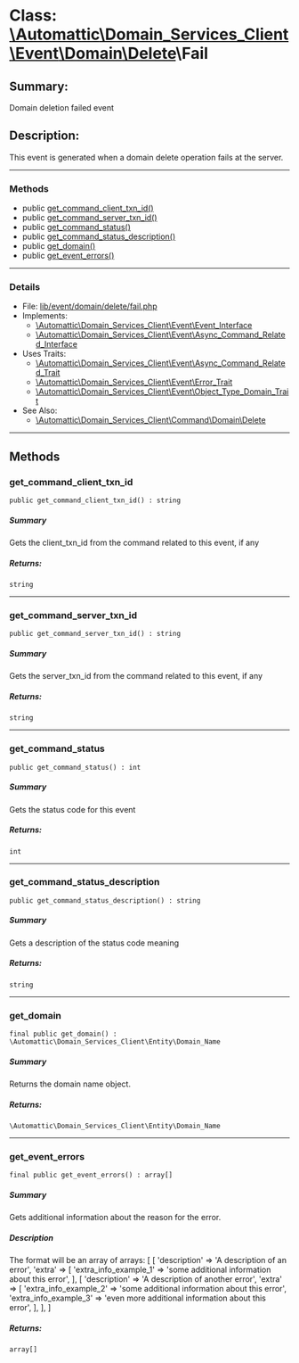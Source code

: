 # Class: [\Automattic](../namespaces/automattic.md)[\Domain_Services_Client](../namespaces/automattic-domain-services-client.md)[\Event](../namespaces/automattic-domain-services-client-event.md)[\Domain](../namespaces/automattic-domain-services-client-event-domain.md)[\Delete](../namespaces/automattic-domain-services-client-event-domain-delete.md)\Fail

## Summary:

Domain deletion failed event

## Description:

This event is generated when a domain delete operation fails at the server.


---

### Methods

* public [get_command_client_txn_id()](#method_get_command_client_txn_id)
* public [get_command_server_txn_id()](#method_get_command_server_txn_id)
* public [get_command_status()](#method_get_command_status)
* public [get_command_status_description()](#method_get_command_status_description)
* public [get_domain()](#method_get_domain)
* public [get_event_errors()](#method_get_event_errors)

---

### Details

* File: [lib/event/domain/delete/fail.php](../../lib/event/domain/delete/fail.php)
* Implements:
  * [\Automattic\Domain_Services_Client\Event\Event_Interface](../classes/Automattic-Domain-Services-Client-Event-Event-Interface.md)
  * [\Automattic\Domain_Services_Client\Event\Async_Command_Related_Interface](../classes/Automattic-Domain-Services-Client-Event-Async-Command-Related-Interface.md)
* Uses Traits:
  * [\Automattic\Domain_Services_Client\Event\Async_Command_Related_Trait](../classes/Automattic-Domain-Services-Client-Event-Async-Command-Related-Trait.md)
  * [\Automattic\Domain_Services_Client\Event\Error_Trait](../classes/Automattic-Domain-Services-Client-Event-Error-Trait.md)
  * [\Automattic\Domain_Services_Client\Event\Object_Type_Domain_Trait](../classes/Automattic-Domain-Services-Client-Event-Object-Type-Domain-Trait.md)
* See Also:
  * [\Automattic\Domain_Services_Client\Command\Domain\Delete](../classes/Automattic-Domain-Services-Client-Command-Domain-Delete.md)

---

## Methods

<a id="method_get_command_client_txn_id"></a>
### get_command_client_txn_id

```
public get_command_client_txn_id() : string
```

##### Summary

Gets the client_txn_id from the command related to this event, if any

##### Returns:

```
string
```

---

<a id="method_get_command_server_txn_id"></a>
### get_command_server_txn_id

```
public get_command_server_txn_id() : string
```

##### Summary

Gets the server_txn_id from the command related to this event, if any

##### Returns:

```
string
```

---

<a id="method_get_command_status"></a>
### get_command_status

```
public get_command_status() : int
```

##### Summary

Gets the status code for this event

##### Returns:

```
int
```

---

<a id="method_get_command_status_description"></a>
### get_command_status_description

```
public get_command_status_description() : string
```

##### Summary

Gets a description of the status code meaning

##### Returns:

```
string
```

---

<a id="method_get_domain"></a>
### get_domain

```
final public get_domain() : \Automattic\Domain_Services_Client\Entity\Domain_Name
```

##### Summary

Returns the domain name object.

##### Returns:

```
\Automattic\Domain_Services_Client\Entity\Domain_Name
```

---

<a id="method_get_event_errors"></a>
### get_event_errors

```
final public get_event_errors() : array[]
```

##### Summary

Gets additional information about the reason for the error.

##### Description

The format will be an array of arrays:
[
    [
        &#039;description&#039; =&gt; &#039;A description of an error&#039;,
        &#039;extra&#039; =&gt; [
            &#039;extra_info_example_1&#039; =&gt; &#039;some additional information about this error&#039;,
    ],
    [
        &#039;description&#039; =&gt; &#039;A description of another error&#039;,
        &#039;extra&#039; =&gt; [
            &#039;extra_info_example_2&#039; =&gt; &#039;some additional information about this error&#039;,
            &#039;extra_info_example_3&#039; =&gt; &#039;even more additional information about this error&#039;,
        ],
    ],
]

##### Returns:

```
array[]
```
